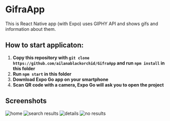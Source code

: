 # GifraApp

This is React Native app (with Expo) uses GIPHY API and shows gifs and information about them.

## How to start applicaton:

1. **Copy this repository with `git clone https://github.com/ailanablackorchid/GifraApp` and run `npm install` in this folder**
2. **Run `npm start` in this folder**
3. **Download Expo Go app on your smartphone**
4. **Scan QR code with a camera, Expo Go will ask you to open the project**



## Screenshots

![home](https://user-images.githubusercontent.com/26870948/134409251-f6934d2e-ba52-4f01-a51c-95a80594a1c8.jpg)
![search results](https://user-images.githubusercontent.com/26870948/134409425-eab47f3d-bce9-481d-9f48-f8fb248fb757.jpg)
![details](https://user-images.githubusercontent.com/26870948/134409400-bb3b734f-533c-4561-9722-5b01886235c6.jpg)
![no results](https://user-images.githubusercontent.com/26870948/134409365-ee02d9a0-8670-42ae-92e7-eba941960a79.jpg)
